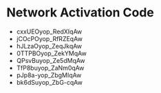 # Network Activation Code
* cxxUEOyop_RedXIqAw
* jCOcPOyop_RfRZEqAw
* hJLzaOyop_ZeqJkqAw
* 0TTPBOyop_ZekYMqAw
* QPsvBuyop_Ze5dMqAw
* TfP8buyop_ZaNm0qAw
* pJp8a-yop_ZbgMIqAw
* bk6dSuyop_ZbG-cqAw